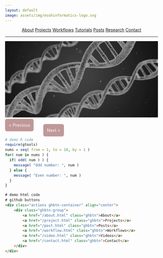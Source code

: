 ```yaml
---
layout: default
image: assets/img/esohinformatics-logo.svg
---
```


<div class="actions ghbtn-container" align="center">
 <div class="ghbtn-group">
  <a href="/about.html" class="mybtn">About</a>
  <a href="/project.html" class="mybtn">Projects</a>
  <a href="/workflow.html" class="mybtn">Workflows</a>
  <a href="/tutorial.html" class="mybtn">Tutorials</a>
  <a href="/post.html" class="mybtn">Posts</a>
  <a href="/research.html" class="mybtn">Research</a>
  <a href="/contact.html" class="mybtn">Contact</a>
 </div>
</div>

* * *


![](uploads/dna_greyscale.png)


<p>
  <span style="color: rgba(250, 250, 250, 1.0) ;background-color: rgba(100, 0, 0, 0.4); padding: 0.75rem; border-radius: 0.4rem; text-align: center; margin-right: 50%; " align="left">
    < Previous
  </span>
  <span style="color: rgba(250, 250, 250, 1.0); background-color: rgba(100, 0, 0, 0.4); padding: 0.75rem; border-radius: 0.4rem; text-align: center; margin-left: 25%; margin-right: 0%;" align="right">
    Next >
  </span>
</p>



```r
# demo R code
require(gtools)
nums = seq( from = 1, to = 10, by = 1 )
for( num in nums ) { 
  if( odd( num ) ) {
    message( "Odd number: ", num )
  } else {
    message( "Even number: ", num )
  }
}
```


```html
# demo html code
# github buttons
<div class="actions ghbtn-container" align="center">
    <div class="ghbtn-group">
        <a href="/about.html" class="ghbtn">About</a>
        <a href="/project.html" class="ghbtn">Projects</a>
        <a href="/post.html" class="ghbtn">Posts</a>
        <a href="/workflow.html" class="ghbtn">Workflows</a>
        <a href="/video.html" class="ghbtn">Videos</a>
        <a href="/contact.html" class="ghbtn">Contact</a>
    </div>
</div>
```

